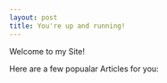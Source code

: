 ```yaml
---
layout: post
title: You're up and running!
---
```


Welcome to my Site!

Here are a few popualar Articles for you:

